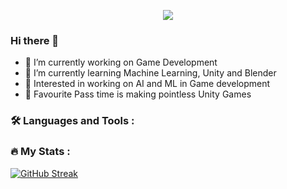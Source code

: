 <p align="center">
  <a href="https://github.com/DenverCoder1/readme-typing-svg"><img src="https://readme-typing-svg.herokuapp.com?lines=Hi,+I'm+Varun.;I+love+Game+Development.;I+love+Blender.;I+love+Machine+Learning.;I+love+open-source.;I+love+learning.;&center=true&width=500&height=50"></a>
</p>

### Hi there 👋
- 🔭 I’m currently working on Game Development
- 🌱 I’m currently learning Machine Learning, Unity and Blender
- 🔭 Interested in working on AI and ML in Game development
- 🔭 Favourite Pass time is making pointless Unity Games


### :hammer_and_wrench: Languages and Tools :
<div>

</div>

### :fire: My Stats :
[![GitHub Streak](http://github-readme-streak-stats.herokuapp.com?user=InkyPhantom&theme=dark&hide_border=true&date_format=M%20j%5B%2C%20Y%5D&mode=weekly)](https://git.io/streak-stats)

<!--
**InkyPhantom/InkyPhantom** is a ✨ _special_ ✨ repository because its `README.md` (this file) appears on your GitHub profile.

Here are some ideas to get you started:

- 🔭 I’m currently working on ...
- 🌱 I’m currently learning ...
- 👯 I’m looking to collaborate on ...
- 🤔 I’m looking for help with ...
- 💬 Ask me about ...
- 📫 How to reach me: ...
- 😄 Pronouns: ...
- ⚡ Fun fact: ...
-->
